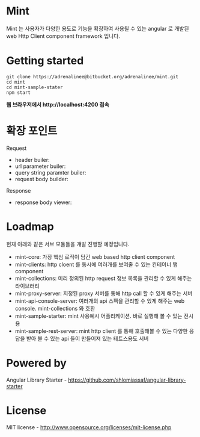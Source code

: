 # Mint
Mint 는 사용자가 다양한 용도로 기능을 확장하여 사용될 수 있는 angular 로 개발된 web Http Client component framework 입니다.

# Getting started
```
git clone https://adrenalinee@bitbucket.org/adrenalinee/mint.git
cd mint
cd mint-sample-stater
npm start
```
**웹 브라우저에서 http://localhost:4200 접속**

# 확장 포인트
Request
* header builer: 
* url parameter builer: 
* query string paramter builer: 
* request body builder: 

Response
* response body viewer: 


# Loadmap
현재 아래와 같은 서브 모듈들을 걔발 진행할 예정입니다.

* mint-core: 가장 핵심 로직이 담긴 web based http client component
* mint-clients: http cloent 를 동시에 여러개를 보여줄 수 있는 컨테이너 탭 component
* mint-collections: 미리 정의된 http request 정보 목록을 관리할 수 있게 해주는 라이브러리
* mint-proxy-server: 지정된 proxy 서버를 통해 http call 할 수 있게 해주는 서버
* mint-api-console-server: 여러개의 api 스팩을 관리할 수 있게 해주는 web console. mint-collections 와 호환
* mint-sample-starter: mint 사용예시 어플리케이션. 바로 실행해 볼 수 있는 전시용
* mint-sample-rest-server: mint http client 를 통해 호출해볼 수 있는 다양한 응답을 받아 볼 수 있는 api 들이 만들어져 있는 테트스용도 서버


# Powered by
Angular Library Starter - https://github.com/shlomiassaf/angular-library-starter

# License
MIT license - http://www.opensource.org/licenses/mit-license.php